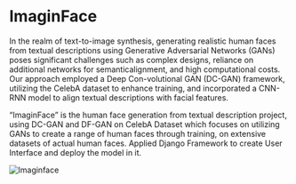 # ImaginFace
In the realm of text-to-image synthesis, generating realistic human faces from textual descriptions using Generative Adversarial Networks (GANs) poses significant challenges such as complex designs,
reliance on additional networks for semanticalignment, and high computational costs. Our approach employed a Deep Con-volutional GAN (DC-GAN) framework, utilizing the CelebA dataset to enhance training, 
and incorporated a CNN-RNN model to align textual descriptions with facial features.

“ImaginFace” is the human face generation from textual description project, using DC-GAN and DF-GAN on CelebA Dataset which focuses on utilizing GANs to create a range of human faces through training,
on extensive datasets of actual human faces. Applied Django Framework to create User Interface and deploy the model in it.

![Imaginface](https://github.com/user-attachments/assets/00b24967-40e4-4010-b405-708fc95f73f2)
